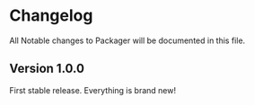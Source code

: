 # Changelog

All Notable changes to Packager will be documented in this file.

## Version 1.0.0
First stable release. Everything is brand new!
